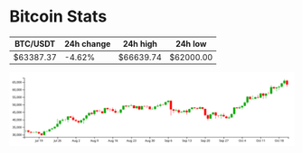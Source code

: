 # Bitcoin Stats

BTC/USDT|24h change|24h high|24h low|
|---|---|---|---|
|$63387.37|-4.62%|$66639.74|$62000.00|

<img src="./chart.svg">
